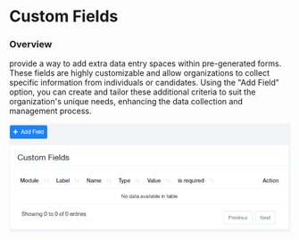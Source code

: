 # Custom Fields

### Overview

provide a way to add extra data entry spaces within pre-generated forms. These fields are highly customizable and allow organizations to collect specific information from individuals or candidates. Using the "Add Field" option, you can create and tailor these additional criteria to suit the organization's unique needs, enhancing the data collection and management process.

![eipymE8MA8paWp3uZn0Ts319DiAURcb4Ww.png](Custom%20Fields/eipymE8MA8paWp3uZn0Ts319DiAURcb4Ww.png)
